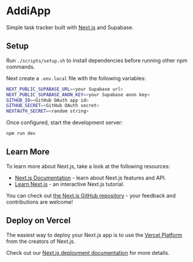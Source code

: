 # AddiApp

Simple task tracker built with [Next.js](https://nextjs.org) and Supabase.

## Setup

Run `./scripts/setup.sh` to install dependencies before running other npm commands.

Next create a `.env.local` file with the following variables:

```bash
NEXT_PUBLIC_SUPABASE_URL=<your Supabase url>
NEXT_PUBLIC_SUPABASE_ANON_KEY=<your Supabase anon key>
GITHUB_ID=<GitHub OAuth app id>
GITHUB_SECRET=<GitHub OAuth secret>
NEXTAUTH_SECRET=<random string>
```

Once configured, start the development server:

```bash
npm run dev
```

## Learn More

To learn more about Next.js, take a look at the following resources:

- [Next.js Documentation](https://nextjs.org/docs) - learn about Next.js features and API.
- [Learn Next.js](https://nextjs.org/learn) - an interactive Next.js tutorial.

You can check out [the Next.js GitHub repository](https://github.com/vercel/next.js) - your feedback and contributions are welcome!

## Deploy on Vercel

The easiest way to deploy your Next.js app is to use the [Vercel Platform](https://vercel.com/new?utm_medium=default-template&filter=next.js&utm_source=create-next-app&utm_campaign=create-next-app-readme) from the creators of Next.js.

Check out our [Next.js deployment documentation](https://nextjs.org/docs/app/building-your-application/deploying) for more details.
